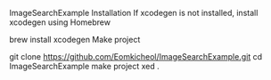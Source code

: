 ImageSearchExample
Installation
If xcodegen is not installed, install xcodegen using Homebrew

brew install xcodegen
Make project

git clone https://github.com/Eomkicheol/ImageSearchExample.git
cd ImageSearchExample
make project
xed .

